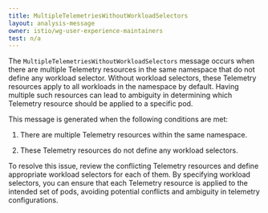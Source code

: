 ```yaml
---
title: MultipleTelemetriesWithoutWorkloadSelectors
layout: analysis-message
owner: istio/wg-user-experience-maintainers
test: n/a
---
```


The `MultipleTelemetriesWithoutWorkloadSelectors` message occurs when there are multiple Telemetry resources in the same namespace that do not define any workload selector. Without workload selectors, these Telemetry resources apply to all workloads in the namespace by default. Having multiple such resources can lead to ambiguity in determining which Telemetry resource should be applied to a specific pod.

This message is generated when the following conditions are met:

1. There are multiple Telemetry resources within the same namespace.

1. These Telemetry resources do not define any workload selectors.

To resolve this issue, review the conflicting Telemetry resources and define appropriate workload selectors for each of them. By specifying workload selectors, you can ensure that each Telemetry resource is applied to the intended set of pods, avoiding potential conflicts and ambiguity in telemetry configurations.
